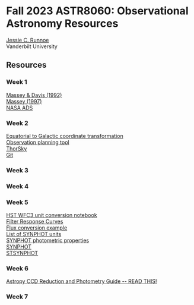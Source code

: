# Fall 2023 ASTR8060: Observational Astronomy Resources

[Jessie C. Runnoe](http://astro.phy.vanderbilt.edu/~runnojc1/) <br>
Vanderbilt University <br>

## Resources 

### Week 1
[Massey & Davis (1992)](./docs/masseydavis92_guide_to_stellar_ccd_photometry_iraf.pdf) <br>
[Massey (1997)](./docs/massey97_guide_to_ccd_reductions_iraf.pdf) <br>
[NASA ADS](https://ui.adsabs.harvard.edu/) <br>

### Week 2
[Equatorial to Galactic coordinate transformation](./docs/leinert98_coordinates.pdf) <br>
[Observation planning tool](http://catserver.ing.iac.es/staralt/index.php) <br>
[ThorSky](https://github.com/jrthorstensen/thorsky) <br>
[Git](https://git-scm.com/downloads/) <br>

### Week 3

### Week 4

### Week 5
[HST WFC3 unit conversion notebook](https://github.com/spacetelescope/WFC3Library/blob/master/notebooks/flux_conversion_tool/flux_conversion_tool.ipynb) <br>
[Filter Response Curves](http://svo2.cab.inta-csic.es/theory/fps/) <br>
[Flux conversion example](http://stsdas.stsci.edu/astropy_synphot/synphot/units.html) <br>
[List of SYNPHOT units](https://synphot.readthedocs.io/en/latest/synphot/units.html) <br>
[SYNPHOT photometric properties](https://synphot.readthedocs.io/en/latest/synphot/formulae.html) <br>
[SYNPHOT](https://synphot.readthedocs.io/en/latest/) <br>
[STSYNPHOT](https://stsynphot.readthedocs.io/en/latest/) <br>

### Week 6
[Astropy CCD Reduction and Photometry Guide -- READ THIS!](https://github.com/astropy/ccd-reduction-and-photometry-guide/tree/main) <br>

### Week 7

